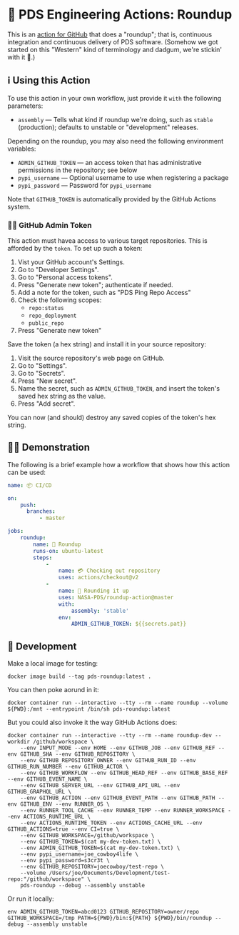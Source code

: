 # 🤠 PDS Engineering Actions: Roundup

This is an [action for GitHub](https://github.com/features/actions) that does a "roundup"; that is, continuous integration and continuous delivery of PDS software. (Somehow we got started on this "Western" kind of terminology and dadgum, we're stickin' with it 🤠.)


## ℹ️ Using this Action

To use this action in your own workflow, just provide it `with` the following parameters:

-   `assembly` — Tells what kind if roundup we're doing, such as `stable` (production); defaults to unstable or "development" releases.

Depending on the roundup, you may also need the following environment variables:

-   `ADMIN_GITHUB_TOKEN` — an access token that has administrative permissions in the repository; see below
-   `pypi_username` — Optional username to use when registering a package
-   `pypi_password` — Password for `pypi_username`

Note that `GITHUB_TOKEN` is automatically provided by the GitHub Actions system.


### 👮‍♂️ GitHub Admin Token

This action must havea access to various target repositories. This is afforded by the `token`. To set up such a token:

1.   Vist your GitHub account's Settings.
2.   Go to "Developer Settings".
3.   Go to "Personal access tokens".
4.   Press "Generate new token"; authenticate if needed.
5.   Add a note for the token, such as "PDS Ping Repo Access"
6.   Check the following scopes:
        -   `repo:status`
        -   `repo_deployment`
        -   `public_repo`
7. Press "Generate new token"

Save the token (a hex string) and install it in your source repository:

1.   Visit the source repository's web page on GitHub.
2.   Go to "Settings".
3.   Go to "Secrets".
4.   Press "New secret".
5.   Name the secret, such as `ADMIN_GITHUB_TOKEN`, and insert the token's saved hex string as the value.
6.   Press "Add secret".

You can now (and should) destroy any saved copies of the token's hex string.



## 💁‍♀️ Demonstration

The following is a brief example how a workflow that shows how this action can be used:

```yaml
name: 📦 CI/CD

on:
    push:
      branches:
          - master

jobs:
    roundup:
        name: 🤠 Roundup
        runs-on: ubuntu-latest
        steps:
            - 
                name: 💳 Checking out repository
                uses: actions/checkout@v2
            -
                name: 🐄 Rounding it up
                uses: NASA-PDS/roundup-action@master
                with:
                    assembly: 'stable'
                env:
                    ADMIN_GITHUB_TOKEN: ${{secrets.pat}}
```


## 🔧 Development

Make a local image for testing:

    docker image build --tag pds-roundup:latest .

You can then poke aorund in it:

    docker container run --interactive --tty --rm --name roundup --volume ${PWD}:/mnt --entrypoint /bin/sh pds-roundup:latest

But you could also invoke it the way GitHub Actions does:

    docker container run --interactive --tty --rm --name roundup-dev --workdir /github/workspace \
        --env INPUT_MODE --env HOME --env GITHUB_JOB --env GITHUB_REF --env GITHUB_SHA --env GITHUB_REPOSITORY \
        --env GITHUB_REPOSITORY_OWNER --env GITHUB_RUN_ID --env GITHUB_RUN_NUMBER --env GITHUB_ACTOR \
        --env GITHUB_WORKFLOW --env GITHUB_HEAD_REF --env GITHUB_BASE_REF --env GITHUB_EVENT_NAME \
        --env GITHUB_SERVER_URL --env GITHUB_API_URL --env GITHUB_GRAPHQL_URL \
        --env GITHUB_ACTION --env GITHUB_EVENT_PATH --env GITHUB_PATH --env GITHUB_ENV --env RUNNER_OS \
        --env RUNNER_TOOL_CACHE --env RUNNER_TEMP --env RUNNER_WORKSPACE --env ACTIONS_RUNTIME_URL \
        --env ACTIONS_RUNTIME_TOKEN --env ACTIONS_CACHE_URL --env GITHUB_ACTIONS=true --env CI=true \
        --env GITHUB_WORKSPACE=/github/workspace \
        --env GITHUB_TOKEN=$(cat my-dev-token.txt) \
        --env ADMIN_GITHUB_TOKEN=$(cat my-dev-token.txt) \
        --env pypi_username=joe_cowboy4life \
        --env pypi_password=s3cr3t \
        --env GITHUB_REPOSITORY=joecowboy/test-repo \
        --volume /Users/joe/Documents/Development/test-repo:"/github/workspace" \
        pds-roundup --debug --assembly unstable

Or run it locally:

    env ADMIN_GITHUB_TOKEN=abcd0123 GITHUB_REPOSITORY=owner/repo GITHUB_WORKSPACE=/tmp PATH=${PWD}/bin:${PATH} ${PWD}/bin/roundup --debug --assembly unstable

